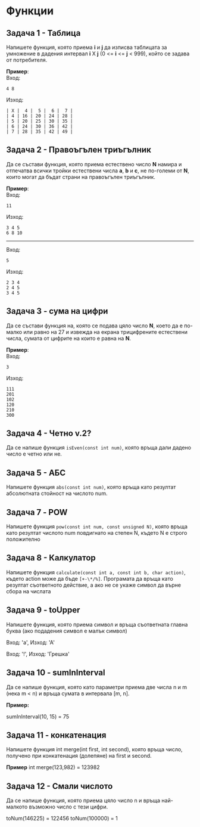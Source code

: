 # Функции

## Задача 1 - Таблица
Напишете функция, която приема **i** и **j** да изписва таблицата за умножение в дадения интервал **i** X **j** (0 <= **i** <= **j** < 999), който се задава от потребителя.

**Пример**:<br>
Вход:
```text
4 8
```
Изход:
```text
| X |  4 |  5 |  6 |  7 |
| 4 | 16 | 20 | 24 | 28 |
| 5 | 20 | 25 | 30 | 35 |
| 6 | 24 | 30 | 36 | 42 |
| 7 | 28 | 35 | 42 | 49 |
```

## Задача 2 - Правоъгълен триъгълник

Да се състави функция, която приема естествено число **N** намира и отпечатва всички тройки естествени числа **a**, **b** и **c**, не по-големи от **N**, които могат да бъдат страни на правоъгълен триъгълник.

**Пример**:<br>
Вход:
```text
11
```
Изход:
```text
3 4 5
6 8 10
```

---

Вход:
```text
5
```
Изход:
```text
2 3 4
2 4 5
3 4 5
```

## Задача 3 - сума на цифри

Да се състави функция на, която се подава цяло число **N**, което да е по-малко или равно на 27 и извежда на екрана трицифрените естествени числа, сумата от цифрите на които е равна на **N**.

**Пример**:<br>
Вход:
```text
3
```
Изход:
```text
111
201
102
120
210
300
```

## Задача 4 - Четно v.2?

Да се напише функция `isEven(const int num)`, която връща дали дадено число е четно или не.

## Задача 5 - АБС

Напишете функция `abs(const int num)`, която връща като резултат абсолютната стойност на числото num.

## Задача 7 - POW

Напишете функция `pow(const int num, const unsigned N)`, която връща като резултат числото num повдигнато на степен N, където N е строго положително

## Задача 8 - Калкулатор

Напишете функция `calculate(const int a, const int b, char action)`, където action може да бъде `[+-\*/%]`. Програмата да връща като резултат съответното действие, а ако не се укаже символ да върне сбора на числата

## Задача 9 - toUpper

Напишете функция, която приема символ и връща съответната главна буква (ако подадения символ е малък символ)

Вход: 'а', Изход: 'А'

Вход: '!', Изход: 'Грешка' 

## Задача 10 - sumInInterval

Да се напише функция, която като параметри приема две числа n и m (нека m < n) и връща сумата в интервала [m, n].

**Пример:**

sumInInterval(10, 15) = 75

## Задача 11 - конкатенация

Напишете функция int merge(int first, int second), която връща число, получено при конкатенация (долепяне) на first и second.

**Пример**
int merge(123,982) = 123982

## Задача 12 - Смали числото

Да се напише функция, която приема цяло число n и връща най-малкото възможно число с тези цифри.

toNum(146225) = 122456
toNum(100000) = 1
